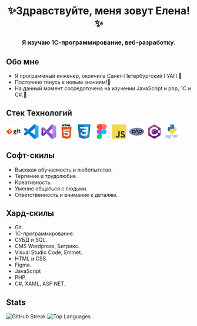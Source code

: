 <div id="header" align="center">
  <h1>✨Здравствуйте, меня зовут Елена!✨</h1>
 <h3>Я изучаю 1С-программирование, веб-разработку.</h3>
</div>

<div id="bio">
  <h2>Обо мне</h2>
  <ul>
    <li>Я программный инженер, окончила Санкт-Петербургский ГУАП.🔭</li>
    <li>Постоянно тянусь к новым знаниям!🌱</li>
    <li>На данный момент сосредоточена на изучении JavaScript и php, 1С и C#.🤔</li>  
  </ul>
</div>

<div id="techno">
    <h2>Стек Технологий</h2>
  <img src="https://github.com/devicons/devicon/blob/master/icons/git/git-original-wordmark.svg"  title="git" alt="git" width="40" height="40"/>&nbsp;
  <img src="https://github.com/devicons/devicon/blob/master/icons/vscode/vscode-original.svg"  title="VSCode" alt="VSCode" width="40" height="40"/>&nbsp;
  <img src="https://github.com/devicons/devicon/blob/master/icons/visualstudio/visualstudio-original.svg"  title="visualstudio" alt="visualstudio" width="40" height="40"/>&nbsp;
  <img src="https://github.com/devicons/devicon/blob/master/icons/html5/html5-original-wordmark.svg"  title="html5" alt="html5" width="40" height="40"/>&nbsp;
  <img src="https://github.com/devicons/devicon/blob/master/icons/css3/css3-original.svg"  title="css3" alt="css3" width="40" height="40"/>&nbsp;
  <img src="https://github.com/devicons/devicon/blob/master/icons/figma/figma-original.svg"  title="figma" alt="figma" width="40" height="40"/>&nbsp;
  <img src="https://github.com/devicons/devicon/blob/master/icons/javascript/javascript-original.svg" title="javascript" alt="javascript" width="40" height="40"/>&nbsp;
  <img src="https://github.com/devicons/devicon/blob/master/icons/php/php-original.svg" title="php" alt="php" width="40" height="40"/>&nbsp;
  <img src="https://github.com/devicons/devicon/blob/master/icons/csharp/csharp-original.svg"  title="csharp" alt="csharp" width="40" height="40"/>&nbsp;
  <img src="https://github.com/devicons/devicon/blob/master/icons/python/python-original-wordmark.svg" title="Python" alt="Py" width="40" height="40"/>&nbsp;
<div>
  
<div id="skills">
  <h2>Софт-скилы</h2>
  <ul>
    <li>Высокая обучаемость и любопытство.</li>
    <li>Терпение и трудолюбие.</li>
    <li>Креативность.</li>
    <li>Умение общаться с людьми.</li>
    <li>Ответственность и внимание к деталям.</li>
  </ul>
  <h2>Хард-скилы</h2>
  <ul>
    <li>Git.</li>
    <li>1C-программирование.</li>
    <li>СУБД и SQL.</li>
    <li>CMS Wordpress, Битрикс.</li>
    <li>Visual Studio Code, Emmet.</li>
    <li>HTML и CSS.</li>
    <li>Figma.</li>
    <li>JavaScript</li>
    <li>PHP.</li>
    <li>C#, XAML, ASP.NET.</li>
  </ul>
</div>

<div id="stats">
  <h2>Stats</h2>
  <img src="https://streak-stats.demolab.com?user=ElenaShaparskaya&theme=transparent&fire=EB5454" alt="GitHub Streak"/>
  <img src="https://github-readme-stats.vercel.app/api/top-langs/?username=ElenaShaparskaya&layout=compact&theme=vision-friendly-dark" alt="Top Languages"/>
</div>




